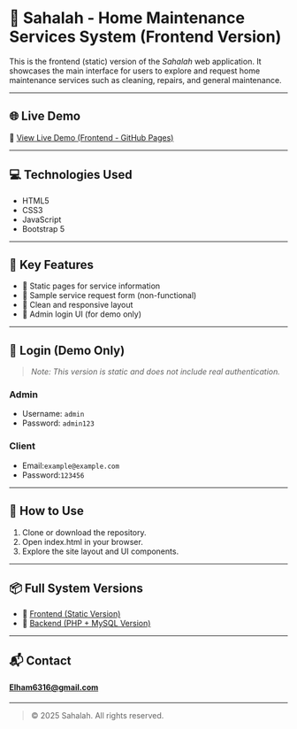 # 🏡 Sahalah - Home Maintenance Services System (Frontend Version)

This is the frontend (static) version of the *Sahalah* web application. It showcases the main interface for users to explore and request home maintenance services such as cleaning, repairs, and general maintenance.

---

## 🌐 Live Demo

🔗 [View Live Demo (Frontend - GitHub Pages)](https://elham6316.github.io/Sahalh-Home-Service-Frontend/)

---

## 💻 Technologies Used

- HTML5  
- CSS3  
- JavaScript  
- Bootstrap 5 

---

## 📂 Key Features

- 📄 Static pages for service information
- 🧾 Sample service request form (non-functional)
- 🎨 Clean and responsive layout
- 🔐 Admin login UI (for demo only)

---

## 🔐 Login (Demo Only)

> *Note: This version is static and does not include real authentication.*
### Admin
- Username: `admin`  
- Password: `admin123`  
### Client
- Email:`example@example.com`
- Password:`123456`
---

## 🧪 How to Use

1. Clone or download the repository.
2. Open index.html in your browser.
3. Explore the site layout and UI components.

---

## 📦 Full System Versions

- 🔹 [Frontend (Static Version)](https://elham6316.github.io/Sahalh-Home-Service-Frontend/)
- 🔸 [Backend (PHP + MySQL Version)](http://sahalh.ct.ws)

---

## 📬 Contact

#### Elham6316@gmail.com
---

> © 2025 Sahalah. All rights reserved.


